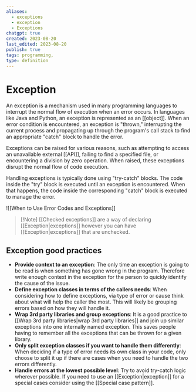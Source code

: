 ```yaml
---
aliases:
  - exceptions
  - exception
  - Exceptions
chatgpt: true
created: 2023-08-20
last_edited: 2023-08-20
publish: true
tags: programming,
type: definition
---
```

# Exception

An exception is a mechanism used in many programming languages to interrupt the normal flow of execution when an error occurs. In languages like Java and Python, an exception is represented as an [[object]]. When an error condition is encountered, an exception is "thrown," interrupting the current process and propagating up through the program's call stack to find an appropriate "catch" block to handle the error.

Exceptions can be raised for various reasons, such as attempting to access an unavailable external [[API]], failing to find a specified file, or encountering a division by zero operation. When raised, these exceptions disrupt the normal flow of code execution.

Handling exceptions is typically done using "try-catch" blocks. The code inside the "try" block is executed until an exception is encountered. When that happens, the code inside the corresponding "catch" block is executed to manage the error.

![[When to Use Error Codes and Exceptions]]

>[!Note] [[Checked exceptions]] are a way of declaring [[Exception|exceptions]] however you can have [[Exception|exceptions]] that are unchecked.

## Exception good practices

- **Provide context to an exception**: The only time an exception is going to be read is when something has gone wrong in the program. Therefore write enough context in the exception for the person to quickly identify the cause of the issue.
- **Define exception classes in terms of the callers needs**: When considering how to define exceptions, via type of error or cause think about what will help the caller the most. This will likely be grouping errors based on how they will handle it.
- **Wrap 3rd party libraries and group exceptions**: It is a good practice to [[Wrap 3rd party libraries|wrap 3rd party libraries]] and join up similar exceptions into one internally named exception. This saves people having to remember all the exceptions that can be thrown for a given library.
- **Only split exception classes if you want to handle them differently**: When deciding if a type of error needs its own class in your code, only choose to split it up if there are cases when you need to handle the two errors differently.
- **Handle errors at the lowest possible level**: Try to avoid try-catch logic wherever possible. If you need to use an [[Exception|exception]] for a special cases consider using the [[Special case pattern]].
